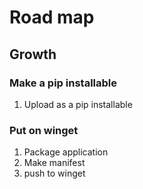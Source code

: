 # Road map

## Growth

### Make a pip installable

1. Upload as a pip installable

### Put on winget

1. Package application
2. Make manifest
3. push to winget
